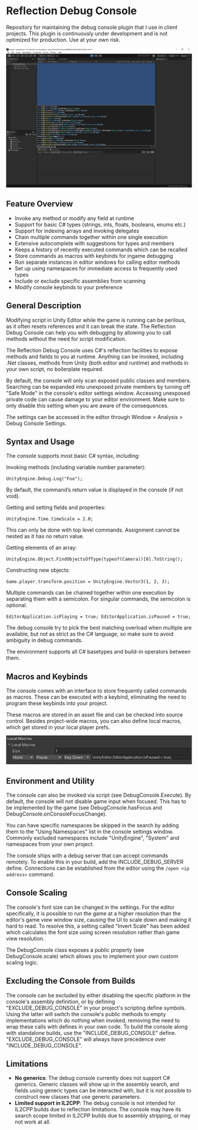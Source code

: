 # Reflection Debug Console

Repository for maintaining the debug console plugin that I use in client projects. This plugin is continuously under development and is not optimized for production. Use at your own risk.

![alt text](https://github.com/AggroBird/ReflectionDebugConsole/blob/main/example.png?raw=true "Debug Console")

## Feature Overview

- Invoke any method or modify any field at runtime
- Support for basic C# types (strings, ints, floats, booleans, enums etc.)
- Support for indexing arrays and invoking delegates
- Chain multiple commands together within one single execution
- Extensive autocomplete with suggestions for types and members
- Keeps a history of recently executed commands which can be recalled
- Store commands as macros with keybinds for ingame debugging
- Run separate instances in editor windows for calling editor methods
- Set up using namespaces for immediate access to frequently used types
- Include or exclude specific assemblies from scanning
- Modify console keybinds to your preference

## General Description

Modifying script in Unity Editor while the game is running can be perilous, as it often resets references and it can break the state. The Reflection Debug Console can help you with debugging by allowing you to call methods without the need for script modification.

The Reflection Debug Console uses C#'s reflection facilities to expose methods and fields to you at runtime. Anything can be invoked, including .Net classes, methods from Unity (both editor and runtime) and methods in your own script, no boilerplate required.

By default, the console will only scan exposed public classes and members. Searching can be expanded into unexposed private members by turning off "Safe Mode" in the console's editor settings window. Accessing unexposed private code can cause damage to your editor environment. Make sure to only disable this setting when you are aware of the consequences.

The settings can be accessed in the editor through Window > Analysis > Debug Console Settings.

## Syntax and Usage

The console supports most basic C# syntax, including:

Invoking methods (including variable number parameter):
```
UnityEngine.Debug.Log("Foo");
```
By default, the command’s return value is displayed in the console (if not void).

Getting and setting fields and properties:
```
UnityEngine.Time.timeScale = 2.0;
```
This can only be done with top level commands. Assignment cannot be nested as it has no return value.

Getting elements of an array:
```
UnityEngine.Object.FindObjectsOfType(typeof(Camera))[0].ToString();
```

Constructing new objects:
```
Game.player.transform.position = UnityEngine.Vector3(1, 2, 3);
```

Multiple commands can be chained together within one execution by separating them with a semicolon. For singular commands, the semicolon is optional.
```
EditorApplication.isPlaying = true; EditorApplication.isPaused = true;
```

The debug console try to pick the best matching overload when multiple are available, but not as strict as the C# language, so make sure to avoid ambiguity in debug commands.

The environment supports all C# basetypes and build-in operators between them.

## Macros and Keybinds

The console comes with an interface to store frequently called commands as macros. These can be executed with a keybind, eliminating the need to program these keybinds into your project.

These macros are stored in an asset file and can be checked into source control. Besides project-wide macros, you can also define local macros, which get stored in your local player prefs.

![alt text](https://github.com/AggroBird/ReflectionDebugConsole/blob/main/macro.png?raw=true "Macro")

## Environment and Utility

The console can also be invoked via script (see DebugConsole.Execute). By default, the console will not disable game input when focused. This has to be implemented by the game (see DebugConsole.hasFocus and DebugConsole.onConsoleFocusChange).

You can have specific namespaces be skipped in the search by adding them to the "Using Namespaces" list in the console settings window. Commonly excluded namespaces include "UnityEngine", "System" and namespaces from your own project.

The console ships with a debug server that can accept commands remotely. To enable this in your build, add the INCLUDE_DEBUG_SERVER define. Connections can be established from the editor using the ```/open <ip address>``` command.

## Console Scaling

The console's font size can be changed in the settings. For the editor specifically, it is possible to run the game at a higher resolution than the editor's game view window size, causing the UI to scale down and making it hard to read. To resolve this, a setting called "Invert Scale" has been added which calculates the font size using screen resolution rather than game view resolution.

The DebugConsole class exposes a public property (see DebugConsole.scale) which allows you to implement your own custom scaling logic.

## Excluding the Console from Builds

The console can be excluded by either disabling the specific platform in the console's assembly definition, or by defining "EXCLUDE_DEBUG_CONSOLE" in your project's scripting define symbols. Using the latter will switch the console's public methods to empty implementations which do nothing when invoked, removing the need to wrap these calls with defines in your own code. To build the console along with standalone builds, use the "INCLUDE_DEBUG_CONSOLE" define. "EXCLUDE_DEBUG_CONSOLE" will always have precedence over "INCLUDE_DEBUG_CONSOLE".

## Limitations

- **No generics**: The debug console currently does not support C# generics. Generic classes will show up in the assembly search, and fields using generic types can be interacted with, but it is not possible to construct new classes that use generic parameters.
- **Limited support in IL2CPP**: The debug console is not intended for IL2CPP builds due to reflection limitations. The console may have its search scope limited in IL2CPP builds due to assembly stripping, or may not work at all.